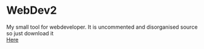 # WebDev2
My small tool for webdeveloper.
It is uncommented and disorganised source so just download it<br/>
<a href="http://hazonline.co.uk/vs/installer/WD2/setup.exe">Here</a>
